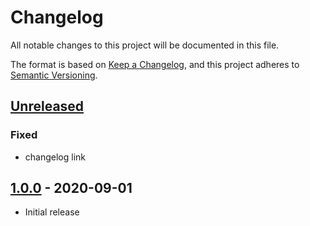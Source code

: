 # Changelog
All notable changes to this project will be documented in this file.

The format is based on [Keep a Changelog](https://keepachangelog.com/en/1.0.0/),
and this project adheres to [Semantic Versioning](https://semver.org/spec/v2.0.0.html).

## [Unreleased]
### Fixed
* changelog link

## [1.0.0] - 2020-09-01
* Initial release

[Unreleased]: https://github.com/syntro-opensource/eslint-config-base/compare/1.0.0..master
[1.0.0]: https://github.com/syntro-opensource/eslint-config-base/tree/1.0.0
